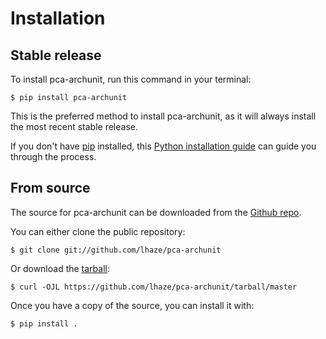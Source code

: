 # Installation

## Stable release

To install pca-archunit, run this command in your
terminal:

``` console
$ pip install pca-archunit
```

This is the preferred method to install pca-archunit, as it will always install the most recent stable release.

If you don't have [pip][] installed, this [Python installation guide][]
can guide you through the process.

## From source

The source for pca-archunit can be downloaded from
the [Github repo][].

You can either clone the public repository:

``` console
$ git clone git://github.com/lhaze/pca-archunit
```

Or download the [tarball][]:

``` console
$ curl -OJL https://github.com/lhaze/pca-archunit/tarball/master
```

Once you have a copy of the source, you can install it with:

``` console
$ pip install .
```

  [pip]: https://pip.pypa.io
  [Python installation guide]: http://docs.python-guide.org/en/latest/starting/installation/
  [Github repo]: https://github.com/%7B%7B%20cookiecutter.github_username%20%7D%7D/%7B%7B%20cookiecutter.project_slug%20%7D%7D
  [tarball]: https://github.com/%7B%7B%20cookiecutter.github_username%20%7D%7D/%7B%7B%20cookiecutter.project_slug%20%7D%7D/tarball/master
